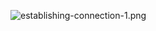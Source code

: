 ![establishing-connection-1.png](https://github.com/WalletConnect/walletconnect-docs/blob/master/.gitbook/assets/establishing-connection-1.png?raw=true)